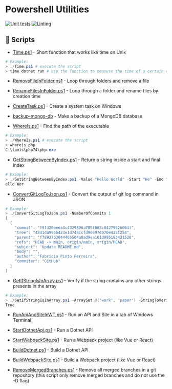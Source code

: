 # Powershell Utilities 
[![Unit tests](https://github.com/pferreirafabricio/powershell-utils/actions/workflows/tests.yml/badge.svg)](https://github.com/pferreirafabricio/powershell-utils/actions/workflows/tests.yml)
[![Linting](https://github.com/pferreirafabricio/powershell-utils/actions/workflows/linting.yml/badge.svg)](https://github.com/pferreirafabricio/powershell-utils/actions/workflows/linting.yml)

## 🐍 Scripts
- [Time.ps1](./Time.ps1) - Short function that works like time on Unix <br/>
```powershell
# Example: 
> ./Time.ps1 # execute the script
> time dotnet run # use the function to measure the time of a certain command
```
- [RemoveFileInFolder.ps1](./RemoveFileInFolder.ps1) - Loop through folders and remove a file

- [RenameFilesInFolder.ps1](./RenameFilesInFolder.ps1) - Loop through a folder and rename files by creation time

- [CreateTask.ps1](./CreateTask.ps1) - Create a system task on Windows

- [backup-mongo-db](https://github.com/pferreirafabricio/backup-mongo-db) - Make a backup of a MongoDB database

- [WhereIs.ps1](./WhereIs.ps1) - Find the path of the executable
```powershell
# Example: 
> ./WhereIs.ps1 # execute the script
> whereis php
C:\tools\php74\php.exe
```

- [GetStringBetweenByIndex.ps1](./GetStringBetweenByIndex.ps1) - Return a string inside a start and final index
```powershell
# Example: 
> ./GetStringBetweenByIndex.ps1 -Value "Hello World" -Start "He" -End "ld"
ello Wor
``` 

- [ConvertGitLogToJson.ps1](./ConvertGitLogToJson.ps1) - Convert the output of git log command in JSON
```powershell
# Example: 
> ./ConvertGitLogToJson.ps1 -NumberOfCommits 1
[
  {
    "commit": "f9f320eeea4c4329896a785f083c04279526064f",
    "tree": "4841da995b423e1d748ccfd908976070e435f254",  
    "parent": "f78937b304446b504a0ad9ea101d995193431528",
    "refs": "HEAD -> main, origin/main, origin/HEAD",    
    "subject": "Update README.md",
    "body": "",
    "author": "Fabrício Pinto Ferreira",
    "commiter": "GitHub"
  }
]
``` 

- [GetIfStringIsInArray.ps1](./GetIfStringIsInArray.ps1) - Verify if the string contains any other strings presents in the array
```powershell
# Example: 
> ./GetIfStringIsInArray.ps1 -ArraySet @('work', 'paper') -StringToVerify "I work in a paper company"
True
``` 

- [RunApiAndSiteInWT.ps1](./RunApiAndSiteInWT.ps1) - Run an API and Site in a tab of Windows Terminal

- [StartDotnetApi.ps1](./StartDotnetApi.ps1) - Run a Dotnet API

- [StartWebpackSite.ps1](./StartWebpackSite.ps1) - Run a Webpack project (like Vue or React)

- [BuildDotnet.ps1](./BuildDotnet.ps1) - Build a Dotnet API

- [BuildWebpackSite.ps1](./BuildWebpackSite.ps1) - Build a Webpack project (like Vue or React)

- [RemoveMergedBranches.ps1](./RemoveMergedBranches.ps1) - Remove all merged branches in a git repository (this script only remove merged branches and do not use the -D flag)
